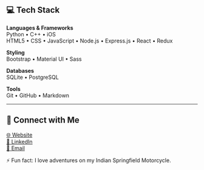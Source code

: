## 💻 Tech Stack

**Languages & Frameworks**  
Python • C++ • iOS  
HTML5 • CSS • JavaScript • Node.js • Express.js • React • Redux

**Styling**  
Bootstrap • Material UI • Sass

**Databases**  
SQLite • PostgreSQL

**Tools**  
Git • GitHub • Markdown

---

## 🤝 Connect with Me

[🌐 Website](https://desokycapital.com)  
[💼 LinkedIn](https://www.linkedin.com/in/mohameddesoky/)  
[📧 Email](mailto:mae.desoky@gmail.com)

⚡ Fun fact: I love adventures on my Indian Springfield Motorcycle.

